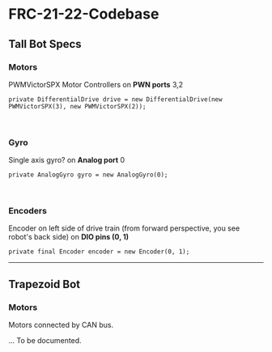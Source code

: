 # FRC-21-22-Codebase


## Tall Bot Specs
### Motors
PWMVictorSPX Motor Controllers on **PWN ports** 3,2

`private DifferentialDrive drive = new DifferentialDrive(new PWMVictorSPX(3), new PWMVictorSPX(2));` 

<br/>

### Gyro
Single axis gyro? on **Analog port** 0

`private AnalogGyro gyro = new AnalogGyro(0);`


<br/>

### Encoders
Encoder on left side of drive train (from forward perspective, you see robot's back side) on **DIO pins (0, 1)** 

`private final Encoder encoder = new Encoder(0, 1);`

--- 
## Trapezoid Bot 

### Motors
Motors connected by CAN bus.


... To be documented.

